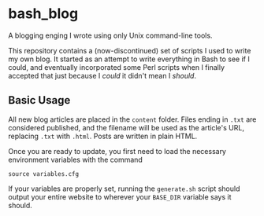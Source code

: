 # bash_blog
A blogging enging I wrote using only Unix command-line tools.

This repository contains a (now-discontinued) set of scripts I used to
write my own blog. It started as an attempt to write everything in Bash to
see if I could, and eventually incorporated some Perl scripts when I finally
accepted that just because I *could* it didn't mean I *should*.

Basic Usage
-----------
All new blog articles are placed in the `content` folder. Files ending in
`.txt` are considered published, and the filename will be used as the
article's URL, replacing `.txt` with `.html`. Posts are written in plain HTML.

Once you are ready to update, you first need to load the necessary environment
variables with the command

```
source variables.cfg
```

If your variables are properly set, running the `generate.sh` script should
output your entire website to wherever your `BASE_DIR` variable says it should.
